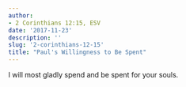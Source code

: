 ```yaml
---
author:
- 2 Corinthians 12:15, ESV
date: '2017-11-23'
description: ''
slug: '2-corinthians-12-15'
title: "Paul's Willingness to Be Spent"
---
```

I will most gladly spend and be spent for your souls.



